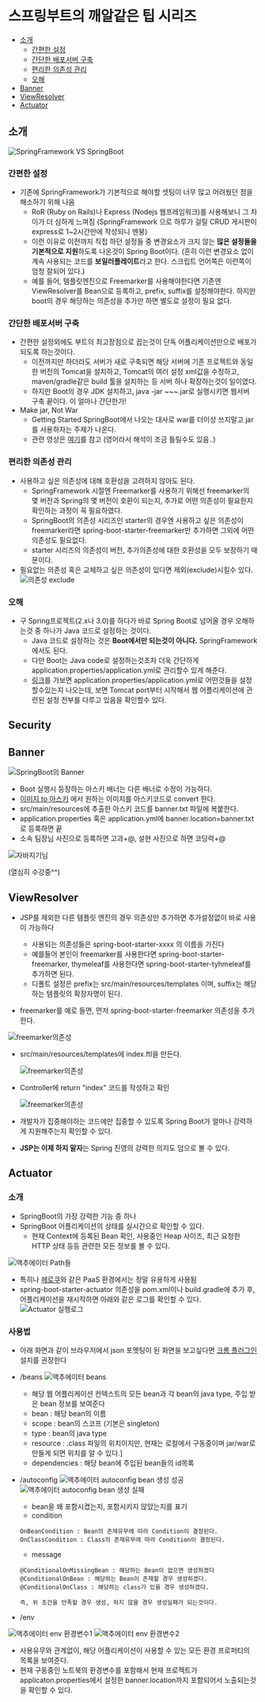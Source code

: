 
# 스프링부트의 깨알같은 팁 시리즈

- [소개](#소개)
	- [간편한 설정](#간편한-설정)
	- [간단한 배포서버 구축](#간단한-배포서버-구축)
	- [편리한 의존성 관리](#편리한-의존성-관리)
	- [오해](#오해)
- [Banner](#banner)
- [ViewResolver](#viewresolver)
- [Actuator](#actuator)


## 소개
![SpringFramework VS SpringBoot](./images/springframework-vs-springboot.png)

### 간편한 설정
 * 기존에 SpringFramework가 기본적으로 해야할 셋팅이 너무 많고 어려웠던 점을 해소하기 위해 나옴
   - RoR (Ruby on Rails)나 Express (Nodejs 웹프레임워크)를 사용해보니 그 차이가 더 심하게 느껴짐 (SpringFramework 으로 하루가 걸릴 CRUD 게시판이 express로 1~2시간만에 작성되니 멘붕)
   - 이런 이유로 이전까지 직접 하던 설정들 중 변경요소가 크지 않는 **많은 설정들을 기본적으로 지원**하도록 나온것이 Spring Boot이다. (흔히 이런 변경요소 없이 계속 사용되는 코드를 **보일러플레이트**라고 한다. 스크립트 언어쪽은 이런쪽이 엄청 잘되어 있다.)
   - 예를 들어, 템플릿엔진으로 Freemarker를 사용해야한다면 기존엔 ViewResolver를 Bean으로 등록하고, prefix, suffix를 설정해야한다. 하지만 boot의 경우 해당하는 의존성을 추가만 하면 별도로 설정이 필요 없다.

### 간단한 배포서버 구축
 * 간편한 설정외에도 부트의 최고장점으로 꼽는것이 단독 어플리케이션만으로 배포가 되도록 하는것이다.
   - 이전까지만 하더라도 서버가 새로 구축되면 해당 서버에 기존 프로젝트와 동일한 버전의 Tomcat을 설치하고, Tomcat의 여러 설정 xml값을 수정하고, maven/gradle같은 build 툴을 설치하는 등 서버 하나 확장하는것이 일이였다.
   - 하지만 Boot의 경우 JDK 설치하고, java -jar ~~~.jar로 실행시키면 웹서버 구축 끝이다. 이 얼마나 간단한가!
 * Make jar, Not War
   - Getting Started SpringBoot에서 나오는 대사로 war를 더이상 쓰지말고 jar를 사용하자는 주제가 나온다.
   - 관련 영상은 [여기](https://www.youtube.com/watch?v=sbPSjI4tt10)를 참고 (영어라서 해석이 조금 틀릴수도 있음..)

### 편리한 의존성 관리
 * 사용하고 싶은 의존성에 대해 호환성을 고려하지 않아도 된다.
   - SpringFramework 시절엔 Freemarker를 사용하기 위해선 freemarker의 몇 버전과 Spring의 몇 버전이 호환이 되는지, 추가로 어떤 의존성이 필요한지 확인하는 과정이 꼭 필요하였다.
   - SpringBoot의 의존성 시리즈인 starter의 경우엔 사용하고 싶은 의존성이 freemarker라면 spring-boot-starter-freemarker만 추가하면 그외에 어떤 의존성도 필요없다.
   - starter 시리즈의 의존성이 버전, 추가의존성에 대한 호환성을 모두 보장하기 때문이다.
 * 필요없는 의존성 혹은 교체하고 싶은 의존성이 있다면 제외(exclude)시킬수 있다.
 ![의존성 exclude](./images/gradle-exclude.png)
 
### 오해
 * 구 Spring프로젝트(2.x나 3.0)를 하다가 바로 Spring Boot로 넘어올 경우 오해하는것 중 하나가 Java 코드로 설정하는 것이다.
   - Java 코드로 설정하는 것은 **Boot에서만 되는것이 아니다.** SpringFramework 에서도 된다.
   - 다만 Boot는 Java code로 설정하는것조차 더욱 간단하게 application.properties/application.yml로 관리할수 있게 해준다.
   - [링크](http://docs.spring.io/spring-boot/docs/current/reference/html/common-application-properties.html)를 가보면 application.properties/application.yml로 어떤것들을 설정할수있는지 나오는데, 보면 Tomcat port부터 시작해서 웹 어플리케이션에 관련된 설정 전부를 다루고 있음을 확인할수 있다. 

## Security
 
## Banner
![SpringBoot의 Banner](./images/banner.png)

 * Boot 실행시 등장하는 아스키 배너는 다른 배너로 수정이 가능하다.
 * [이미지 to 아스키](http://picascii.com/) 에서 원하는 이미지를 아스키코드로 convert 한다.
 * src/main/resources에 추출한 아스키 코드를 banner.txt 파일에 복붙한다.
 * application.properties 혹은 application.yml에 banner.location=banner.txt로 등록하면 끝
 * 소속 팀장님 사진으로 등록하면 고과+@, 설현 사진으로 하면 코딩력+@
 
 ![자바지기님](./images/javajigi-banner.png)
 
 (열심히 수강중^^)
 
## ViewResolver
 * JSP를 제외한 다른 템플릿 엔진의 경우 의존성만 추가하면 추가설정없이 바로 사용이 가능하다
   - 사용되는 의존성들은 spring-boot-starter-xxxx 의 이름을 가진다
   - 예를들어 본인이 freemarker를 사용한다면 spring-boot-starter-freemarker, thymeleaf를 사용한다면 spring-boot-starter-tyhmeleaf를 추가하면 된다.
   - 디폴트 설정은 prefix는 src/main/resources/templates 이며, suffix는 해당하는 템플릿의 확장자명이 된다.
 
 * freemarker를 예로 들면, 먼저 spring-boot-starter-freemarker 의존성을 추가한다.
  
  ![freemarker의존성](./images/freemarker.png) 
  
 * src/main/resources/templates에 index.ftl을 만든다.
  
    ![freemarker의존성](./images/index.png)
    
 * Controller에 return "index" 코드를 작성하고 확인
  
    ![freemarker의존성](./images/index-controller.png)
 
 * 개발자가 집중해야하는 코드에만 집중할 수 있도록 Spring Boot가 얼마나 강력하게 지원해주는지 확인할 수 있다.
 * **JSP는 이제 하지 말자**는 Spring 진영의 강력한 의지도 덤으로 볼 수 있다.
  
## Actuator
### 소개
 * SpringBoot의 가장 강력한 기능 중 하나
 * SpringBoot 어플리케이션의 상태를 실시간으로 확인할 수 있다. 
   - 현재 Context에 등록된 Bean 확인, 사용중인 Heap 사이즈, 최근 요청한 HTTP 상태 등등 관련한 모든 정보를 볼 수 있다.

 ![액추에이터 Path들](./images/actuator-path.png)
 
 * 특히나 [헤로쿠](http://jojoldu.tistory.com/18)와 같은 PaaS 환경에서는 정말 유용하게 사용됨
 * spring-boot-starter-actuator 의존성을 pom.xml이나 build.gradle에 추가 후, 어플리케이션을 재시작하면 아래와 같은 로그를 확인할 수 있다.
 ![Actuator 실행로그](./images/actuator-log.png)

### 사용법
 * 아래 화면과 같이 브라우저에서 json 포멧팅이 된 화면을 보고싶다면 [크롬 플러그인](https://chrome.google.com/webstore/detail/json-viewer/gbmdgpbipfallnflgajpaliibnhdgobh?hl=ko) 설치를 권장한다
 * /beans
 ![액추에이터 beans](./images/actu-beans.png)
   - 해당 웹 어플리케이션 컨텍스트의 모든 bean과 각 bean의 java type, 주입 받은 bean 정보를 보여준다
   - bean : 해당 bean의 이름
   - scope : bean의 스코프 (기본은 singleton)
   - type : bean의 java type
   - resource : .class 파일의 위치이지만, 현재는 로컬에서 구동중이며 jar/war로 만들게 되면 위치를 알 수 있다.]
   - dependencies : 해당 bean에 주입된 bean들의 id목록

 * /autoconfig
 ![액추에이터 autoconfig bean 생성 성공](./images/actu-autoconfig-success.png)
 ![액추에이터 autoconfig bean 생성 실패](./images/actu-autoconfig-fail.png)

   - bean을 왜 포함시켰는지, 포함시키지 않았는지를 표기
   - condition
   
   ```
   OnBeanCondition : Bean의 존재유무에 따라 Condition이 결정된다.
   OnClassCondition : Class의 존재유무에 따라 Condition이 결정된다.
   ```
   - message
   ```
   @ConditionalOnMissingBean : 해당하는 Bean이 없으면 생성하겠다
   @ConditionalOnBean : 해당하는 Bean이 존재할 경우 생성하겠다.
   @ConditionalOnClass : 해당하는 class가 있을 경우 생성하겠다.

   즉, 위 조건을 만족할 경우 생성, 하지 않을 경우 생성실패가 되는것이다.
   ```
 * /env
 
 ![액추에이터 env 환경변수1](./images/actu-env-1.png)
 ![액추에이터 env 환경변수2](./images/actu-env-2.png)
 
   - 사용유무와 관계없이, 해당 어플리케이션이 사용할 수 있는 모든 환경 프로퍼티의 목록을 보여준다.
   - 현재 구동중인 노트북의 환경변수를 포함해서 현재 프로젝트가 applicaton.properties에서 설정한 banner.location까지 포함되어서 노출되는것을 확인할 수 있다.



